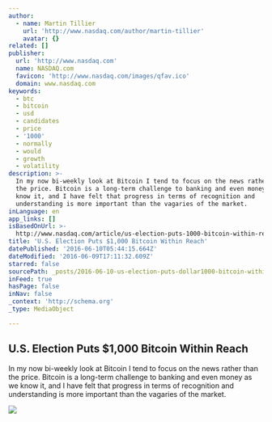 ```yaml
---
author:
  - name: Martin Tillier
    url: 'http://www.nasdaq.com/author/martin-tillier'
    avatar: {}
related: []
publisher:
  url: 'http://www.nasdaq.com'
  name: NASDAQ.com
  favicon: 'http://www.nasdaq.com/images/qfav.ico'
  domain: www.nasdaq.com
keywords:
  - btc
  - bitcoin
  - usd
  - candidates
  - price
  - '1000'
  - normally
  - would
  - growth
  - volatility
description: >-
  In my now bi-weekly look at Bitcoin I tend to focus on the news rather than
  the price. Bitcoin is a long-term challenge to banking and even money as we
  know it, and I have felt that progress in terms of recognition and
  understanding is more important than the vagaries of the market.
inLanguage: en
app_links: []
isBasedOnUrl: >-
  http://www.nasdaq.com/article/us-election-puts-1000-bitcoin-within-reach-cm633058
title: 'U.S. Election Puts $1,000 Bitcoin Within Reach'
datePublished: '2016-06-10T05:44:15.664Z'
dateModified: '2016-06-09T17:11:32.609Z'
starred: false
sourcePath: _posts/2016-06-10-us-election-puts-dollar1000-bitcoin-within-reach.md
inFeed: true
hasPage: false
inNav: false
_context: 'http://schema.org'
_type: MediaObject

---
```

<article style=""><h1>U.S. Election Puts $1,000 Bitcoin Within Reach</h1><p>In my now bi-weekly look at Bitcoin I tend to focus on the news rather than the price. Bitcoin is a long-term challenge to banking and even money as we know it, and I have felt that progress in terms of recognition and understanding is more important than the vagaries of the market.</p><img src="http://community.nasdaq.com/uploadedimages/author/bbrooks/0609bitcoin.jpg" /></article>